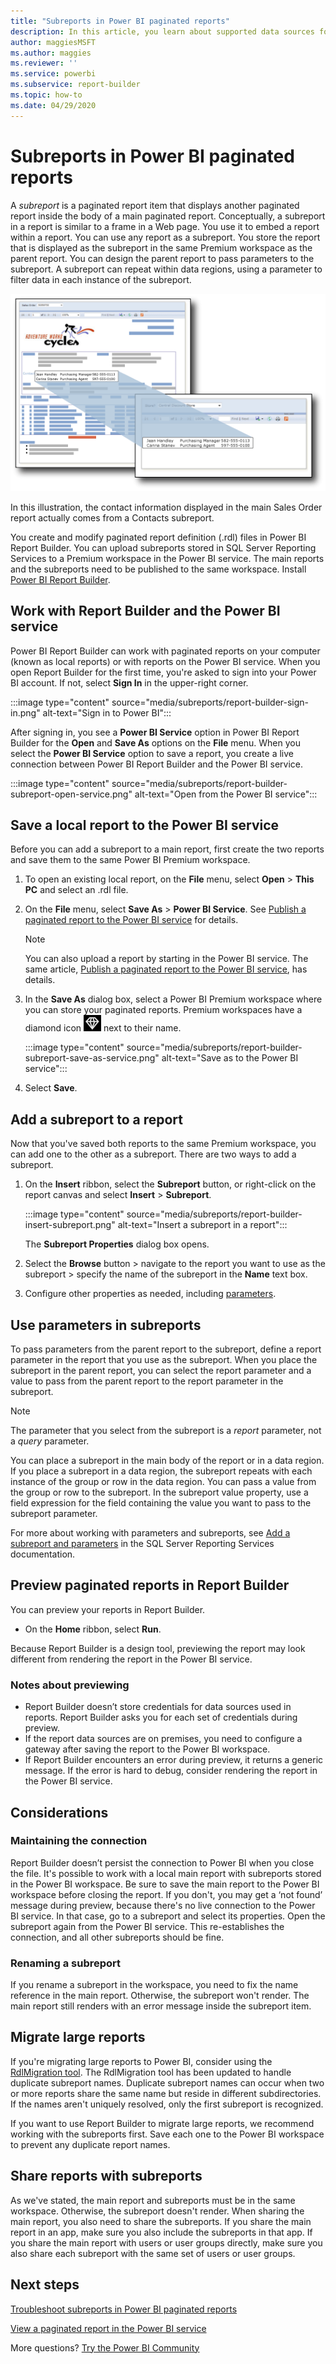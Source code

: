 ```yaml
---
title: "Subreports in Power BI paginated reports"
description: In this article, you learn about supported data sources for paginated reports in the Power BI service.
author: maggiesMSFT
ms.author: maggies
ms.reviewer: ''
ms.service: powerbi
ms.subservice: report-builder
ms.topic: how-to
ms.date: 04/29/2020
---
```


# Subreports in Power BI paginated reports

A *subreport* is a paginated report item that displays another paginated report inside the body of a main paginated report. Conceptually, a subreport in a report is similar to a frame in a Web page. You use it to embed a report within a report. You can use any report as a subreport. You store the report that is displayed as the subreport in the same Premium workspace as the parent report. You can design the parent report to pass parameters to the subreport. A subreport can repeat within data regions, using a parameter to filter data in each instance of the subreport.  
  
 ![Subreport in a paginated report](media/subreports/paginated-report-subreport.png "Paginated report subreport")  
  
 In this illustration, the contact information displayed in the main Sales Order report actually comes from a Contacts subreport.  
  
You create and modify paginated report definition (.rdl) files in Power BI Report Builder. You can upload subreports stored in SQL Server Reporting Services to a Premium workspace in the Power BI service. The main reports and the subreports need to be published to the same workspace. Install [Power BI Report Builder](https://aka.ms/pbireportbuilder).
  
## Work with Report Builder and the Power BI service

Power BI Report Builder can work with paginated reports on your computer (known as local reports) or with reports on the Power BI service.  When you open Report Builder for the first time, you're asked to sign into your Power BI account. If not, select **Sign In** in the upper-right corner.

:::image type="content" source="media/subreports/report-builder-sign-in.png" alt-text="Sign in to Power BI":::

After signing in, you see a **Power BI Service** option in Power BI Report Builder for the **Open** and **Save As** options on the **File** menu. When you select the **Power BI Service** option to save a report, you create a live connection between Power BI Report Builder and the Power BI service. 

:::image type="content" source="media/subreports/report-builder-subreport-open-service.png" alt-text="Open from the Power BI service":::

## Save a local report to the Power BI service

Before you can add a subreport to a main report, first create the two reports and save them to the same Power BI Premium workspace. 

1. To open an existing local report, on the **File** menu, select **Open** > **This PC** and select an .rdl file.  

2. On the **File** menu, select **Save As** > **Power BI Service**.  See [Publish a paginated report to the Power BI service](paginated-reports-save-to-power-bi-service.md) for details.

    > [!NOTE]
    > You can also upload a report by starting in the Power BI service. The same article, [Publish a paginated report to the Power BI service](paginated-reports-save-to-power-bi-service.md), has details.

3. In the **Save As** dialog box, select a Power BI Premium workspace where you can store your paginated reports.  Premium workspaces have a diamond icon ![Premium diamond icon](media/subreports/report-builder-premium-diamond.png) next to their name.

    :::image type="content" source="media/subreports/report-builder-subreport-save-as-service.png" alt-text="Save as to the Power BI service":::

4. Select **Save**.

## Add a subreport to a report

Now that you've saved both reports to the same Premium workspace, you can add one to the other as a subreport. There are two ways to add a subreport. 

1. On the **Insert** ribbon, select the **Subreport** button, or right-click on the report canvas and select **Insert** > **Subreport**.

    :::image type="content" source="media/subreports/report-builder-insert-subreport.png" alt-text="Insert a subreport in a report":::

    The **Subreport Properties** dialog box opens.  

2. Select the **Browse** button > navigate to the report you want to use as the subreport > specify the name of the subreport in the **Name** text box.

3. Configure other properties as needed, including [parameters](#use-parameters-in-subreports).

## Use parameters in subreports  
 To pass parameters from the parent report to the subreport, define a report parameter in the report that you use as the subreport. When you place the subreport in the parent report, you can select the report parameter and a value to pass from the parent report to the report parameter in the subreport.  
  
> [!NOTE]  
> The parameter that you select from the subreport is a *report* parameter, not a *query* parameter.  
  
 You can place a subreport in the main body of the report or in a data region. If you place a subreport in a data region, the subreport repeats with each instance of the group or row in the data region. You can pass a value from the group or row to the subreport. In the subreport value property, use a field expression for the field containing the value you want to pass to the subreport parameter.  
  
 For more about working with parameters and subreports, see [Add a subreport and parameters](/sql/reporting-services/report-design/add-a-subreport-and-parameters-report-builder-and-ssrs) in the SQL Server Reporting Services documentation.  

## Preview paginated reports in Report Builder

You can preview your reports in Report Builder.

- On the **Home** ribbon, select **Run**. 

Because Report Builder is a design tool, previewing the report may look different from rendering the report in the Power BI service.

### Notes about previewing

- Report Builder doesn’t store credentials for data sources used in reports.  Report Builder asks you for each set of credentials during preview.  
- If the report data sources are on premises, you need to configure a gateway after saving the report to the Power BI workspace.
- If Report Builder encounters an error during preview, it returns a generic message.  If the error is hard to debug, consider rendering the report in the Power BI service.  

## Considerations

### Maintaining the connection

Report Builder doesn’t persist the connection to Power BI when you close the file.  It's possible to work with a local main report with subreports stored in the Power BI workspace. Be sure to save the main report to the Power BI workspace before closing the report.  If you don't, you may get a ‘not found’ message during preview, because there's no live connection to the Power BI service.  In that case, go to a subreport and select its properties.  Open the subreport again from the Power BI service.  This re-establishes the connection, and all other subreports should be fine.

### Renaming a subreport

If you rename a subreport in the workspace, you need to fix the name reference in the main report. Otherwise, the subreport won't render. The main report still renders with an error message inside the subreport item.

## Migrate large reports

If you're migrating large reports to Power BI, consider using the [RdlMigration tool](../guidance/migrate-ssrs-reports-to-power-bi.md).  The RdlMigration tool has been updated to handle duplicate subreport names.  Duplicate subreport names can occur when two or more reports share the same name but reside in different subdirectories.  If the names aren't uniquely resolved, only the first subreport is recognized.

If you want to use Report Builder to migrate large reports, we recommend working with the subreports first. Save each one to the Power BI workspace to prevent any duplicate report names.

## Share reports with subreports

As we've stated, the main report and subreports must be in the same workspace. Otherwise, the subreport doesn't render. When sharing the main report, you also need to share the subreports. If you share the main report in an app, make sure you also include the subreports in that app. If you share the main report with users or user groups directly, make sure you also share each subreport with the same set of users or user groups.
  
## Next steps

[Troubleshoot subreports in Power BI paginated reports](subreports-troubleshoot.md)

[View a paginated report in the Power BI service](../consumer/paginated-reports-view-power-bi-service.md)

More questions? [Try the Power BI Community](https://community.powerbi.com/)